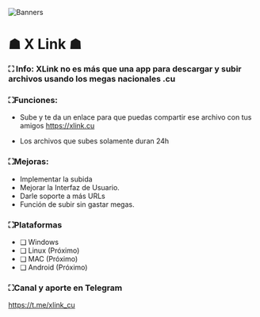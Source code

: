 
![Banners](https://github.com/KeimaSenpai/X-Link/assets/98184310/c5b8bad6-2314-4e4e-b2dc-24007812b662)

# ☗ X Link ☗

### ⛶ Info: XLink no es más que una app para descargar y subir archivos usando los megas nacionales .cu

### ⛶Funciones:
- Sube y te da un enlace para que puedas compartir ese archivo con tus amigos https://xlink.cu

- Los archivos que subes solamente duran 24h

### ⛶Mejoras:
- Implementar la subida
- Mejorar la Interfaz de Usuario.
- Darle soporte a más URLs
- Función de subir sin gastar megas.

### ⛶Plataformas
- ❑ Windows
- ❑ Linux (Próximo)
- ❑ MAC (Próximo)
- ❑ Android (Próximo)

### ⛶Canal y aporte en Telegram
https://t.me/xlink_cu
